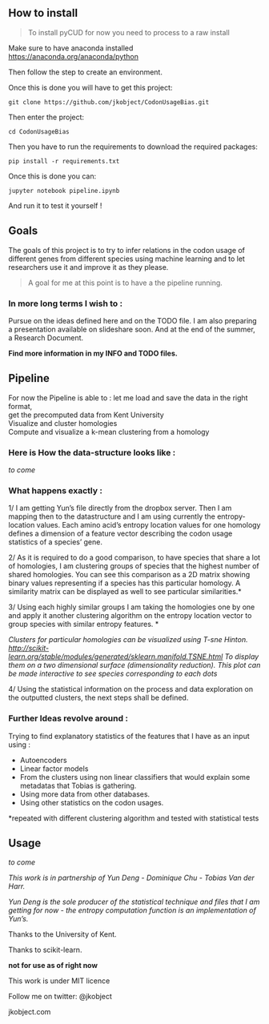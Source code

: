 ## How to install

>To install pyCUD for now you need to process to a raw install

Make sure to have anaconda installed https://anaconda.org/anaconda/python

Then follow the step to create an environment.

Once this is done you will have to get this project:

`git clone https://github.com/jkobject/CodonUsageBias.git`

Then enter the project:

`cd CodonUsageBias`

Then you have to run the requirements to download the required packages:

`pip install -r requirements.txt`

Once this is done you can:

`jupyter notebook pipeline.ipynb`

And run it to test it yourself !

 
## Goals 

The goals of this project is to try to infer relations in the codon usage of different genes from different species using machine learning and to let researchers use it and improve it as they please.

>A goal for me at this point is to have a the pipeline running.


### In more long terms I wish to :
Pursue on the ideas defined here and on the TODO file. 
I am also preparing a presentation available on slideshare soon.
And at the end of the summer, a Research Document. 



__Find more information in my INFO and TODO files.__

## Pipeline

For now the Pipeline is able to : 
let me load and save the data in the right format,  
get the precomputed data from Kent University  
Visualize and cluster homologies   
Compute and visualize a k-mean clustering from a homology   

### Here is How the data-structure looks like :
 
*to come*

### What happens exactly : 
1/ I am getting Yun’s file directly from the dropbox server. Then I am mapping then to the datastructure and I am using currently the entropy-location values. 
Each amino acid’s entropy location values for one homology defines a dimension of a feature vector describing the codon usage statistics of a species’ gene. 

2/ As it is required to do a good comparison, to have species that share a lot of homologies, I am clustering groups of species that the highest number of shared homologies. You can see this comparison as a 2D matrix showing binary values representing if a species has this particular homology. A similarity matrix can be displayed as well to see particular similarities.*

3/ Using each highly similar groups I am taking the homologies one by one and apply it another clustering algorithm on the entropy location vector to group species with similar entropy features. *

_Clusters for particular homologies can be visualized using T-sne Hinton. 
http://scikit-learn.org/stable/modules/generated/sklearn.manifold.TSNE.html 
 To display them on a two dimensional surface (dimensionality reduction). This plot can be made interactive to see species corresponding to each dots_

4/ Using the statistical information on the process and data exploration on the outputted clusters, the next steps shall be defined. 

### Further Ideas revolve around :
Trying to find explanatory statistics of the features that I have as an input using :

 * Autoencoders
 * Linear factor models
 * From the clusters using non linear classifiers that would explain some metadatas that Tobias is gathering.
 * Using more data from other databases. 
 * Using other statistics on the codon usages. 
 
*repeated with different clustering algorithm and tested with statistical tests

## Usage
*to come*

_This work is in partnership of Yun Deng - Dominique Chu - Tobias Van der Harr._ 

_Yun Deng is the sole producer of the statistical technique and files that I am getting for now - the entropy computation function is an implementation of Yun’s._

 Thanks to the University of Kent.
 
 Thanks to scikit-learn. 

__not for use as of right now__

This work is under MIT licence 

Follow me on twitter: @jkobject 

jkobject.com
